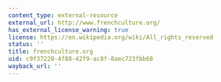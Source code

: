 ```yaml
---
content_type: external-resource
external_url: http://www.frenchculture.org/
has_external_license_warning: true
license: https://en.wikipedia.org/wiki/All_rights_reserved
status: ''
title: frenchculture.org
uid: c9f37228-4f88-42f9-ac8f-8aec723fbb68
wayback_url: ''
---
```

